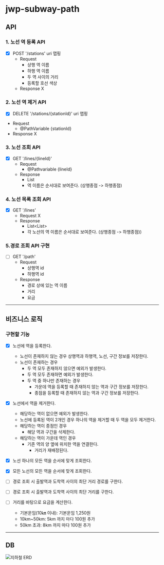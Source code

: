 # jwp-subway-path

## API

### 1. 노선 역 등록 API

- [x] POST '/stations' uri 맵핑
    - Request
        - 상행 역 이름
        - 하행 역 이름
        - 두 역 사이의 거리
        - 등록할 호선 색상
    - Response X

### 2. 노선 역 제거 API

- [x] DELETE '/stations/{stationId}' uri 맵핑
- Request
    - @PathVariable {stationId}
- Response X

### 3. 노선 조회 API

- [x] GET '/lines/{lineId}'
    - Request
        - @Pathvariable {lineId}
    - Response
        - List<StationName>
        - 역 이름은 순서대로 보여준다. (상행종점 -> 하행종점)

### 4. 노선 목록 조회 API

- [x] GET '/lines'
    - Request X
    - Response
        - List<List<StationName>>
        - 각 노선의 역 이름은 순서대로 보여준다. (상행종점 -> 하행종점))

### 5.경로 조회 API 구현

- [ ] GET '/path'
    - Request
        - 상행역 id
        - 하행역 id
    - Response
        - 경로 상에 있는 역 이름
        - 거리
        - 요금

---

## 비즈니스 로직

### 구현할 기능

- [x] 노선에 역을 등록한다.
    - 노선이 존재하지 않는 경우 상행역과 하행역, 노선, 구간 정보를 저장한다.
    - 노선이 존재하는 경우
        - 두 역 모두 존재하지 않으면 예외가 발생한다.
        - 두 역 모두 존재하면 예외가 발생한다.
        - 두 역 중 하나만 존재하는 경우
            - 가운데 역을 등록할 때 존재하지 않는 역과 구간 정보를 저장한다.
            - 종점을 등록할 때 존재하지 않는 역과 구간 정보를 저장한다.

- [x] 노선에서 역을 제거한다.
    - 해당하는 역이 없으면 예외가 발생한다.
    - 노선에 등록된 역이 2개인 경우 하나의 역을 제거할 때 두 역을 모두 제거한다.
    - 해당하는 역이 종점인 경우
        - 해당 역과 구간을 삭제한다.
    - 해당하는 역이 가운데 역인 경우
        - 기존 역의 양 옆에 위치한 역을 연결한다.
            - 거리가 재배정된다.

- [x] 노선 하나의 모든 역을 순서에 맞게 조회한다.
- [x] 모든 노선의 모든 역을 순서에 맞게 조회한다.

- [ ] 경로 조회 시 출발역과 도착역 사이의 최단 거리 경로를 구한다.
- [ ] 경로 조회 시 출발역과 도착역 사이의 최단 거리를 구한다.
- [ ] 거리를 바탕으로 요금을 계산한다.
    - 기본운임(10㎞ 이내): 기본운임 1,250원
    - 10km~50km: 5km 까지 마다 100원 추가
    - 50km 초과: 8km 까지 마다 100원 추가

---

## DB

![지하철 ERD](https://github.com/woowacourse-precourse/java-menu/assets/96688810/d33cfc2a-1fe9-4eb5-852d-1e586bffef8e)
